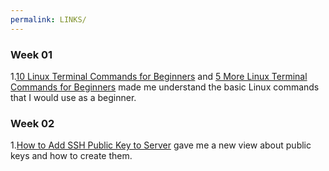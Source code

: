 ```yaml
---
permalink: LINKS/
---
```


### Week 01
1.[10 Linux Terminal Commands for Beginners](https://www.youtube.com/watch?v=CpTfQ-q6MPU) and [5 More Linux Terminal Commands for Beginners](https://www.youtube.com/watch?v=nbXwdIhR0HE) made me understand the basic Linux commands that I would use as a beginner.

### Week 02
1.[How to Add SSH Public Key to Server](https://linuxhandbook.com/add-ssh-public-key-to-server/) gave me a new view about public keys and how to create them.
